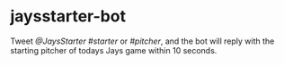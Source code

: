 # jaysstarter-bot
Tweet *@JaysStarter #starter* or *#pitcher*, and the bot will reply with the starting pitcher of todays Jays game within 10 seconds. 

